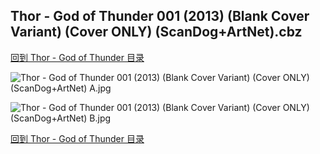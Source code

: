 ## Thor - God of Thunder 001 (2013) (Blank Cover Variant) (Cover ONLY) (ScanDog+ArtNet).cbz


[回到 Thor - God of Thunder 目录](https://github.com/alicewish/markdown/blob/master/series/Thor-God-of-Thunder.md)


![Thor - God of Thunder 001 (2013) (Blank Cover Variant) (Cover ONLY) (ScanDog+ArtNet) A.jpg](https://wx1.sinaimg.cn/large/6a9fdecaly1fr0y38vwbuj21401pdwlu.jpg)

![Thor - God of Thunder 001 (2013) (Blank Cover Variant) (Cover ONLY) (ScanDog+ArtNet) B.jpg](https://wx1.sinaimg.cn/large/6a9fdecaly1fr0y3aqet6j21401pdgmh.jpg)

[回到 Thor - God of Thunder 目录](https://github.com/alicewish/markdown/blob/master/series/Thor-God-of-Thunder.md)


